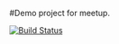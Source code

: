 #Demo project for meetup.

[![Build Status](https://travis-ci.org/mmccall/mean-demo.svg?branch=master)](https://travis-ci.org/mmccall/mean-demo)
